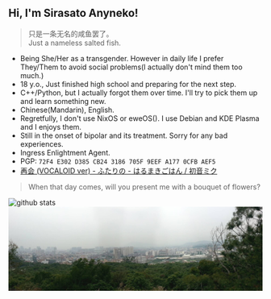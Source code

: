 ## Hi, I'm Sirasato Anyneko!
> 只是一条无名的咸鱼罢了。   
> Just a nameless salted fish.

* Being She/Her as a transgender. However in daily life I prefer They/Them to avoid social problems(I actually don't mind them too much.)
* 18 y.o., Just finished high school and preparing for the next step.
* C++/Python, but I actually forgot them over time. I'll try to pick them up and learn something new.
* Chinese(Mandarin), English.
* Regretfully, I don't use NixOS or eweOS(). I use Debian and KDE Plasma and I enjoys them.
* Still in the onset of bipolar and its treatment. Sorry for any bad experiences.
* Ingress Enlightment Agent.
* PGP: `72F4 E302 D385 CB24 3186 705F 9EEF A177 0CFB AEF5`
* [再会 (VOCALOID ver) - ふたりの - はるまきごはん / 初音ミク](https://music.163.com/#/song?id=1474338672)

> When that day comes, will you present me with a bouquet of flowers?

![github stats](https://github-readme-stats.vercel.app/api?username=anyneko&show_icons=true&title_color=f19483)
![曾经在某处拍的一张照片。用来做梦核或者旧核刚刚好。](PANO_20170304_153510.jpg)